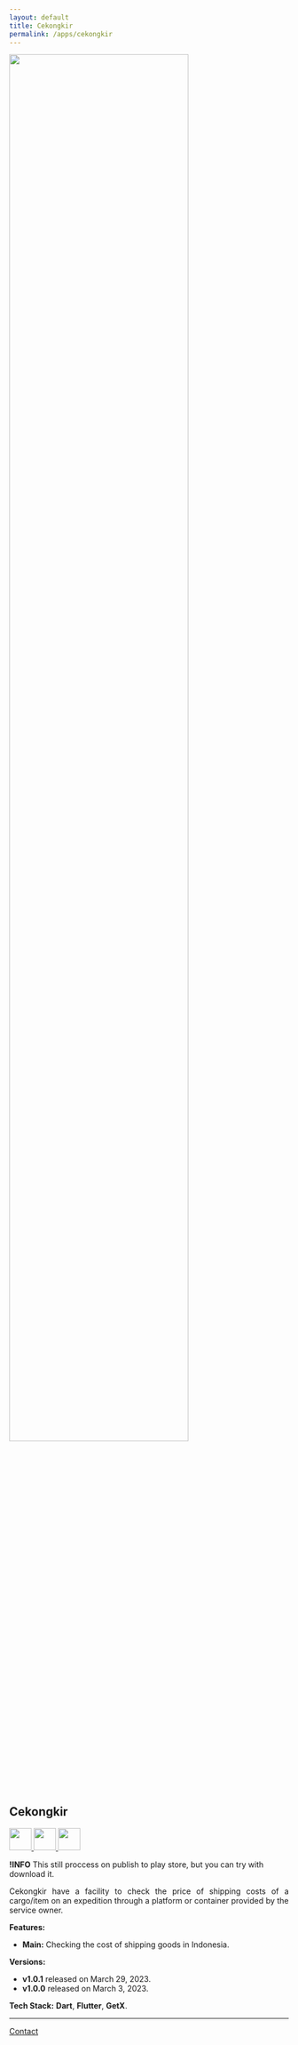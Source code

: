```yaml
---
layout: default
title: Cekongkir
permalink: /apps/cekongkir
---
```


<div class="text-center">
  <picture>
    <source srcset="{{ site.baseurl }}/assets/apps/cekongkir/cekongkir-prev.jpg" width="80%" media="(prefers-color-scheme: dark)">
    <img src="{{ site.baseurl }}/assets/apps/cekongkir/cekongkir-prev-nobg.png" width="80%">
  </picture>
</div>

## Cekongkir

<p class="no-marker-link">
<a href="{{ site.links.cekongkir }}" target="_blank">
  <picture>
      <source srcset="{{ site.baseurl }}/assets/badges/touch.svg" height="40">
      <img src="{{ site.baseurl }}/assets/badges/touch.svg" height="40">
  </picture>
</a>
<a href="{{ site.links.cekongkir }}" target="_blank"  class="pe-none" tabindex="-1" aria-disabled="true">
  <picture>
      <source srcset="{{ site.baseurl }}/assets/badges/google-play-store-badge.svg" height="40">
      <img src="{{ site.baseurl }}/assets/badges/google-play-store-badge.svg" height="40">
  </picture>
</a>
<a href="https://www.amazon.com/gp/product/B0BZR96P3L" target="_blank">
  <picture>
      <source srcset="{{ site.baseurl }}/assets/badges/amazon-appstore-badge-black.png" height="40">
      <img src="{{ site.baseurl }}/assets/badges/amazon-appstore-badge-black.png" height="40">
  </picture>
</a>
</p>

**!INFO** This still proccess on publish to play store, but you can try with download it.

<p align="justify">
Cekongkir have a facility to check the price of shipping costs of a cargo/item on an expedition through a platform or container provided by the service owner.
</p>

**Features:**
- **Main:** Checking the cost of shipping goods in Indonesia.

**Versions:**
- **v1.0.1** released on March 29, 2023.
- **v1.0.0** released on March 3, 2023.

**Tech Stack:** **Dart**, **Flutter**, **GetX**.

---

<a href="mailto:gusrylmubarok@gmail.com">Contact</a>
